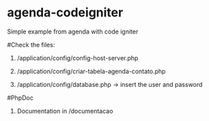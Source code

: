 # agenda-codeigniter
Simple example from agenda with code igniter

#Check the files:

1. /application/config/config-host-server.php

2. /application/config/criar-tabela-agenda-contato.php

3. /application/config/database.php -> insert the user and password 

#PhpDoc

1. Documentation in /documentacao